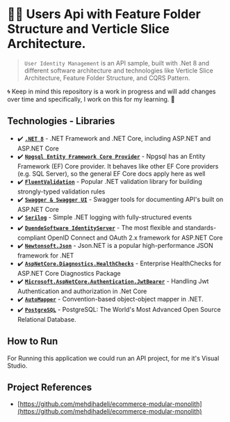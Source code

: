 # 🥷🏻 Users Api with Feature Folder Structure and Verticle Slice Architecture.
> `User Identity Management` is an API sample, built with .Net 8 and different software architecture and technologies like Verticle Slice Architecture, Feature Folder Structure, and CQRS Pattern.

🌀 Keep in mind this repository is a work in progress and will add changes over time and specifically, I work on this for my learning. 🚀

## Technologies - Libraries

- ✔️ **[`.NET 8`](https://dotnet.microsoft.com/download)** - .NET Framework and .NET Core, including ASP.NET and ASP.NET Core
- ✔️ **[`Npgsql Entity Framework Core Provider`](https://www.npgsql.org/efcore/)** - Npgsql has an Entity Framework (EF) Core provider. It behaves like other EF Core providers (e.g. SQL Server), so the general EF Core docs apply here as well
- ✔️ **[`FluentValidation`](https://github.com/FluentValidation/FluentValidation)** - Popular .NET validation library for building strongly-typed validation rules
- ✔️ **[`Swagger & Swagger UI`](https://github.com/domaindrivendev/Swashbuckle.AspNetCore)** - Swagger tools for documenting API's built on ASP.NET Core
- ✔️ **[`Serilog`](https://github.com/serilog/serilog)** - Simple .NET logging with fully-structured events
- ✔️ **[`DuendeSoftware IdentityServer`](https://github.com/DuendeSoftware/IdentityServer)** - The most flexible and standards-compliant OpenID Connect and OAuth 2.x framework for ASP.NET Core
- ✔️ **[`Newtonsoft.Json`](https://github.com/JamesNK/Newtonsoft.Json)** - Json.NET is a popular high-performance JSON framework for .NET
- ✔️ **[`AspNetCore.Diagnostics.HealthChecks`](https://github.com/Xabaril/AspNetCore.Diagnostics.HealthChecks)** - Enterprise HealthChecks for ASP.NET Core Diagnostics Package
- ✔️ **[`Microsoft.AspNetCore.Authentication.JwtBearer`](https://www.nuget.org/packages/Microsoft.AspNetCore.Authentication.JwtBearer)** - Handling Jwt Authentication and authorization in .Net Core
- ✔️ **[`AutoMapper`](https://github.com/AutoMapper/AutoMapper)** - Convention-based object-object mapper in .NET.
- ✔️ **[`PostgreSQL`](https://www.postgresql.org/)** - PostgreSQL: The World's Most Advanced Open Source Relational Database.


## How to Run
For Running this application we could run an API project, for me it's Visual Studio.

##  Project References
- [https://github.com/mehdihadeli/ecommerce-modular-monolith](https://github.com/mehdihadeli/ecommerce-modular-monolith)

